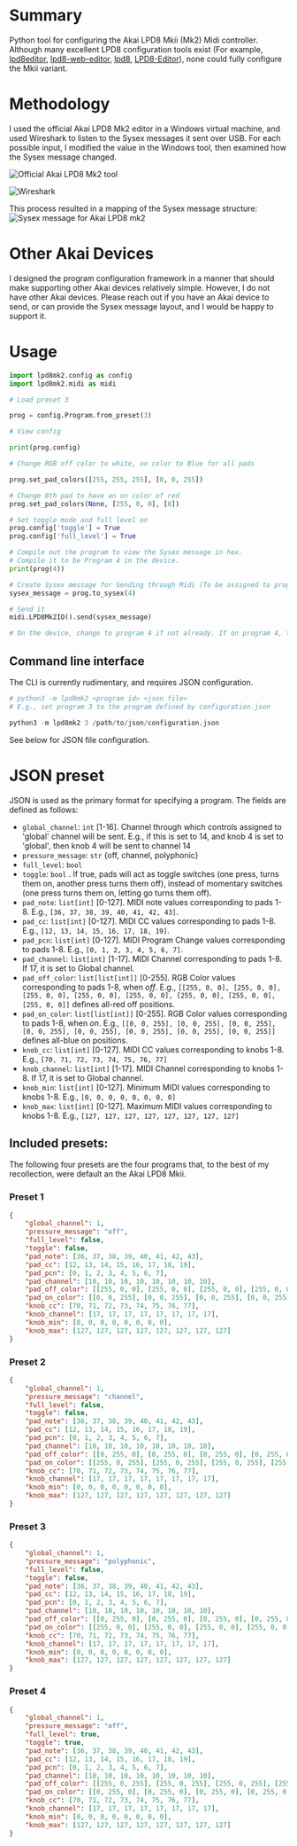 
# Summary

Python tool for configuring the Akai LPD8 Mkii (Mk2) Midi controller.
Although many excellent LPD8 configuration tools exist (For example, [lpd8editor](https://github.com/charlesfleche/lpd8editor), [lpd8-web-editor](https://github.com/bennigraf/lpd8-web-editor), [lpd8](https://github.com/boomlinde/lpd8), [LPD8-Editor](https://github.com/navelpluisje/LPD8-Editor)), none could fully configure the Mkii variant.

# Methodology
I used the official Akai LPD8 Mk2 editor in a Windows virtual machine, and used Wireshark to listen to the Sysex messages it sent over USB.
For each possible input, I modified the value in the Windows tool, then examined how the Sysex message changed. 

![Official Akai LPD8 Mk2 tool](./docs/lpd8editor.png)

![Wireshark](./docs/wireshark.png)

This process resulted in a mapping of the Sysex message structure:
![Sysex message for Akai LPD8 mk2](./docs/hex_diagram.svg)

# Other Akai Devices

I designed the program configuration framework in a manner that should make supporting other Akai devices relatively simple.
However, I do not have other Akai devices. Please reach out if you have an Akai device to send, or can provide the Sysex message layout, and I would be happy to support it. 

# Usage

```python
import lpd8mk2.config as config
import lpd8mk2.midi as midi

# Load preset 3

prog = config.Program.from_preset(3)

# View config

print(prog.config)

# Change RGB off color to white, on color to Blue for all pads

prog.set_pad_colors([255, 255, 255], [0, 0, 255])

# Change 8th pad to have an on color of red
prog.set_pad_colors(None, [255, 0, 0], [8])

# Set toggle mode and full level on
prog.config['toggle'] = True
prog.config['full_level'] = True

# Compile out the program to view the Sysex message in hex.
# Compile it to be Program 4 in the device.
print(prog(4))

# Create Sysex message for Sending through Midi (To be assigned to program 4 in the device):
sysex_message = prog.to_sysex(4)

# Send it
midi.LPD8Mk2IO().send(sysex_message)

# On the device, change to program 4 if not already. If on program 4, then change to another then back to 4.

```

## Command line interface
The CLI is currently rudimentary, and requires JSON configuration.

```python
# python3 -m lpd8mk2 <program id> <json file>
# E.g., set program 3 to the program defined by configuration.json

python3 -m lpd8mk2 3 /path/to/json/configuration.json
```

See below for JSON file configuration.

# JSON preset

JSON is used as the primary format for specifying a program.
The fields are defined as follows:

- `global_channel`: `int` [1-16]. Channel through which controls assigned to 'global' channel will be sent. E.g., if this is set to 14, and knob 4 is set to 'global', then knob 4 will be sent to channel 14
- `pressure_message`: `str` {off, channel, polyphonic}
- `full_level`: `bool`
- `toggle`: `bool` . If true, pads will act as toggle switches (one press, turns them on, another press turns them off), instead of momentary switches (one press turns them on, letting go turns them off).
- `pad_note`: `list[int]` [0-127]. MIDI note values corresponding to pads 1-8. E.g., `[36, 37, 38, 39, 40, 41, 42, 43]`. 
- `pad_cc`: `list[int]` [0-127]. MIDI CC values corresponding to pads 1-8. E.g., `[12, 13, 14, 15, 16, 17, 18, 19]`. 
- `pad_pcn`: `list[int]` [0-127]. MIDI Program Change values corresponding to pads 1-8. E.g., `[0, 1, 2, 3, 4, 5, 6, 7]`. 
- `pad_channel`: `list[int]` [1-17]. MIDI Channel corresponding to pads 1-8. If 17, it is set to Global channel.
- `pad_off_color`: `list[list[int]]` [0-255]. RGB Color values corresponding to pads 1-8, when *off*. E.g., `[[255, 0, 0], [255, 0, 0], [255, 0, 0], [255, 0, 0], [255, 0, 0], [255, 0, 0], [255, 0, 0], [255, 0, 0]]` defines all-red off positions.
- `pad_on_color`: `list[list[int]]` [0-255]. RGB Color values corresponding to pads 1-8, when *on*. E.g., `[[0, 0, 255], [0, 0, 255], [0, 0, 255], [0, 0, 255], [0, 0, 255], [0, 0, 255], [0, 0, 255], [0, 0, 255]]` defines all-blue on positions.
- `knob_cc`: `list[int]` [0-127]. MIDI CC values corresponding to knobs 1-8. E.g., `[70, 71, 72, 73, 74, 75, 76, 77]`
- `knob_channel`: `list[int]` [1-17]. MIDI Channel corresponding to knobs 1-8. If 17, it is set to Global channel.
- `knob_min`: `list[int]` [0-127]. Minimum MIDI values corresponding to knobs 1-8. E.g., `[0, 0, 0, 0, 0, 0, 0, 0]`
- `knob_max`: `list[int]` [0-127]. Maximum MIDI values corresponding to knobs 1-8. E.g., `[127, 127, 127, 127, 127, 127, 127, 127]`

## Included presets:
The following four presets are the four programs that, to the best of my recollection, were default an the Akai LPD8 Mkii.

### Preset 1
```json
{
    "global_channel": 1,
    "pressure_message": "off",
    "full_level": false,
    "toggle": false,
    "pad_note": [36, 37, 38, 39, 40, 41, 42, 43],
    "pad_cc": [12, 13, 14, 15, 16, 17, 18, 19],
    "pad_pcn": [0, 1, 2, 3, 4, 5, 6, 7],
    "pad_channel": [10, 10, 10, 10, 10, 10, 10, 10],
    "pad_off_color": [[255, 0, 0], [255, 0, 0], [255, 0, 0], [255, 0, 0], [255, 0, 0], [255, 0, 0], [255, 0, 0], [255, 0, 0]],
    "pad_on_color": [[0, 0, 255], [0, 0, 255], [0, 0, 255], [0, 0, 255], [0, 0, 255], [0, 0, 255], [0, 0, 255], [0, 0, 255]],
    "knob_cc": [70, 71, 72, 73, 74, 75, 76, 77],
    "knob_channel": [17, 17, 17, 17, 17, 17, 17, 17],
    "knob_min": [0, 0, 0, 0, 0, 0, 0, 0],
    "knob_max": [127, 127, 127, 127, 127, 127, 127, 127]
}
```

### Preset 2
```json
{
    "global_channel": 1,
    "pressure_message": "channel",
    "full_level": false,
    "toggle": false,
    "pad_note": [36, 37, 38, 39, 40, 41, 42, 43],
    "pad_cc": [12, 13, 14, 15, 16, 17, 18, 19],
    "pad_pcn": [0, 1, 2, 3, 4, 5, 6, 7],
    "pad_channel": [10, 10, 10, 10, 10, 10, 10, 10],
    "pad_off_color": [[0, 255, 0], [0, 255, 0], [0, 255, 0], [0, 255, 0], [0, 255, 0], [0, 255, 0], [0, 255, 0], [0, 255, 0]],
    "pad_on_color": [[255, 0, 255], [255, 0, 255], [255, 0, 255], [255, 0, 255], [255, 0, 255], [255, 0, 255], [255, 0, 255], [255, 0, 255]],
    "knob_cc": [70, 71, 72, 73, 74, 75, 76, 77],
    "knob_channel": [17, 17, 17, 17, 17, 17, 17, 17],
    "knob_min": [0, 0, 0, 0, 0, 0, 0, 0],
    "knob_max": [127, 127, 127, 127, 127, 127, 127, 127]
}
```

### Preset 3
```json
{
    "global_channel": 1,
    "pressure_message": "polyphonic",
    "full_level": false,
    "toggle": false,
    "pad_note": [36, 37, 38, 39, 40, 41, 42, 43],
    "pad_cc": [12, 13, 14, 15, 16, 17, 18, 19],
    "pad_pcn": [0, 1, 2, 3, 4, 5, 6, 7],
    "pad_channel": [10, 10, 10, 10, 10, 10, 10, 10],
    "pad_off_color": [[0, 255, 0], [0, 255, 0], [0, 255, 0], [0, 255, 0], [0, 255, 0], [0, 255, 0], [0, 255, 0], [0, 255, 0]],
    "pad_on_color": [[255, 0, 0], [255, 0, 0], [255, 0, 0], [255, 0, 0], [255, 0, 0], [255, 0, 0], [255, 0, 0], [255, 0, 0]],
    "knob_cc": [70, 71, 72, 73, 74, 75, 76, 77],
    "knob_channel": [17, 17, 17, 17, 17, 17, 17, 17],
    "knob_min": [0, 0, 0, 0, 0, 0, 0, 0],
    "knob_max": [127, 127, 127, 127, 127, 127, 127, 127]
}
```

### Preset 4
```json
{
    "global_channel": 1,
    "pressure_message": "off",
    "full_level": true,
    "toggle": true,
    "pad_note": [36, 37, 38, 39, 40, 41, 42, 43],
    "pad_cc": [12, 13, 14, 15, 16, 17, 18, 19],
    "pad_pcn": [0, 1, 2, 3, 4, 5, 6, 7],
    "pad_channel": [10, 10, 10, 10, 10, 10, 10, 10],
    "pad_off_color": [[255, 0, 255], [255, 0, 255], [255, 0, 255], [255, 0, 255], [255, 0, 255], [255, 0, 255], [255, 0, 255], [255, 0, 255]],
    "pad_on_color": [[0, 255, 0], [0, 255, 0], [0, 255, 0], [0, 255, 0], [0, 255, 0], [0, 255, 0], [0, 255, 0], [0, 255, 0]],
    "knob_cc": [70, 71, 72, 73, 74, 75, 76, 77],
    "knob_channel": [17, 17, 17, 17, 17, 17, 17, 17],
    "knob_min": [0, 0, 0, 0, 0, 0, 0, 0],
    "knob_max": [127, 127, 127, 127, 127, 127, 127, 127]
}
```
